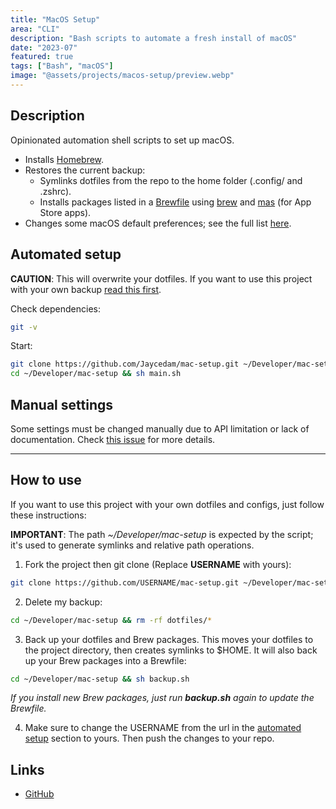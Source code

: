 ```yaml
---
title: "MacOS Setup"
area: "CLI"
description: "Bash scripts to automate a fresh install of macOS"
date: "2023-07"
featured: true
tags: ["Bash", "macOS"]
image: "@assets/projects/macos-setup/preview.webp"
---
```


## Description

Opinionated automation shell scripts to set up macOS.

- Installs [Homebrew](https://brew.sh).
- Restores the current backup:
    - Symlinks dotfiles from the repo to the home folder (.config/ and .zshrc).
    - Installs packages listed in a [Brewfile](Brewfile) using [brew](https://brew.sh) and [mas](https://github.com/mas-cli/mas) (for App Store apps).
- Changes some macOS default preferences; see the full list [here](modules/preferences.sh).

## Automated setup

**CAUTION**: This will overwrite your dotfiles. If you want to use this project with your own backup [read this first](#how-to-use).

Check dependencies:

```sh
git -v
```

Start:

```sh
git clone https://github.com/Jaycedam/mac-setup.git ~/Developer/mac-setup
cd ~/Developer/mac-setup && sh main.sh
```

## Manual settings

Some settings must be changed manually due to API limitation or lack of documentation. Check [this issue](https://github.com/Jaycedam/mac-setup/issues/13) for more details.

---

## How to use

If you want to use this project with your own dotfiles and configs, just follow these instructions:

**IMPORTANT**: The path _~/Developer/mac-setup_ is expected by the script; it's used to generate symlinks and relative path operations.

1. Fork the project then git clone (Replace **USERNAME** with yours):

```sh
git clone https://github.com/USERNAME/mac-setup.git ~/Developer/mac-setup
```

2. Delete my backup:

```sh
cd ~/Developer/mac-setup && rm -rf dotfiles/*
```

3. Back up your dotfiles and Brew packages. This moves your dotfiles to the project directory, then creates symlinks to $HOME. It will also back up your Brew packages into a Brewfile:

```sh
cd ~/Developer/mac-setup && sh backup.sh
```

_If you install new Brew packages, just run **backup.sh** again to update the Brewfile._

4. Make sure to change the USERNAME from the url in the [automated setup](#automated-setup) section to yours. Then push the changes to your repo.

## Links

- [GitHub](https://github.com/Jaycedam/mac-setup)
